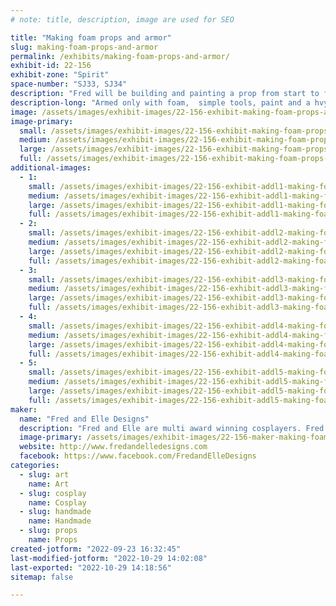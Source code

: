 ```yaml
---
# note: title, description, image are used for SEO

title: "Making foam props and armor"
slug: making-foam-props-and-armor
permalink: /exhibits/making-foam-props-and-armor/
exhibit-id: 22-156
exhibit-zone: "Spirit"
space-number: "SJ33, SJ34"
description: "Fred will be building and painting a prop from start to finish"
description-long: "Armed only with foam,  simple tools, paint and a hvy dose of imagination watch Fred create a prop from start to finish. No idea what it&#039;ll be.... depends on his mood. "
image: /assets/images/exhibit-images/22-156-exhibit-making-foam-props-and-armor-fb-img-1659701086773-large.jpg
image-primary: 
  small: /assets/images/exhibit-images/22-156-exhibit-making-foam-props-and-armor-fb-img-1659701086773-small.jpg
  medium: /assets/images/exhibit-images/22-156-exhibit-making-foam-props-and-armor-fb-img-1659701086773-medium.jpg
  large: /assets/images/exhibit-images/22-156-exhibit-making-foam-props-and-armor-fb-img-1659701086773-large.jpg
  full: /assets/images/exhibit-images/22-156-exhibit-making-foam-props-and-armor-fb-img-1659701086773-full.jpg
additional-images: 
  - 1:
    small: /assets/images/exhibit-images/22-156-exhibit-addl1-making-foam-props-and-armor-fb-img-1659701075618-small.jpg
    medium: /assets/images/exhibit-images/22-156-exhibit-addl1-making-foam-props-and-armor-fb-img-1659701075618-medium.jpg
    large: /assets/images/exhibit-images/22-156-exhibit-addl1-making-foam-props-and-armor-fb-img-1659701075618-large.jpg
    full: /assets/images/exhibit-images/22-156-exhibit-addl1-making-foam-props-and-armor-fb-img-1659701075618-full.jpg
  - 2:
    small: /assets/images/exhibit-images/22-156-exhibit-addl2-making-foam-props-and-armor-fb-img-1661855123103-small.jpg
    medium: /assets/images/exhibit-images/22-156-exhibit-addl2-making-foam-props-and-armor-fb-img-1661855123103-medium.jpg
    large: /assets/images/exhibit-images/22-156-exhibit-addl2-making-foam-props-and-armor-fb-img-1661855123103-large.jpg
    full: /assets/images/exhibit-images/22-156-exhibit-addl2-making-foam-props-and-armor-fb-img-1661855123103-full.jpg
  - 3:
    small: /assets/images/exhibit-images/22-156-exhibit-addl3-making-foam-props-and-armor-fred-and-elle2-small.jpg
    medium: /assets/images/exhibit-images/22-156-exhibit-addl3-making-foam-props-and-armor-fred-and-elle2-medium.jpg
    large: /assets/images/exhibit-images/22-156-exhibit-addl3-making-foam-props-and-armor-fred-and-elle2-large.jpg
    full: /assets/images/exhibit-images/22-156-exhibit-addl3-making-foam-props-and-armor-fred-and-elle2-full.jpg
  - 4:
    small: /assets/images/exhibit-images/22-156-exhibit-addl4-making-foam-props-and-armor-fred-and-elle5-small.jpg
    medium: /assets/images/exhibit-images/22-156-exhibit-addl4-making-foam-props-and-armor-fred-and-elle5-medium.jpg
    large: /assets/images/exhibit-images/22-156-exhibit-addl4-making-foam-props-and-armor-fred-and-elle5-large.jpg
    full: /assets/images/exhibit-images/22-156-exhibit-addl4-making-foam-props-and-armor-fred-and-elle5-full.jpg
  - 5:
    small: /assets/images/exhibit-images/22-156-exhibit-addl5-making-foam-props-and-armor-fred-and-elle-small.jpg
    medium: /assets/images/exhibit-images/22-156-exhibit-addl5-making-foam-props-and-armor-fred-and-elle-medium.jpg
    large: /assets/images/exhibit-images/22-156-exhibit-addl5-making-foam-props-and-armor-fred-and-elle-large.jpg
    full: /assets/images/exhibit-images/22-156-exhibit-addl5-making-foam-props-and-armor-fred-and-elle-full.jpg
maker: 
  name: "Fred and Elle Designs"
  description: "Fred and Elle are multi award winning cosplayers. Fred makes props and paints stuff... Elle sews, directs and provides common sense. "
  image-primary: /assets/images/exhibit-images/22-156-maker-making-foam-props-and-armor-received-738038263208228-medium.jpeg
  website: http://www.fredandelledesigns.com
  facebook: https://www.facebook.com/FredandElleDesigns
categories: 
  - slug: art
    name: Art
  - slug: cosplay
    name: Cosplay
  - slug: handmade
    name: Handmade
  - slug: props
    name: Props
created-jotform: "2022-09-23 16:32:45"
last-modified-jotform: "2022-10-29 14:02:08"
last-exported: "2022-10-29 14:18:56"
sitemap: false

---
```

